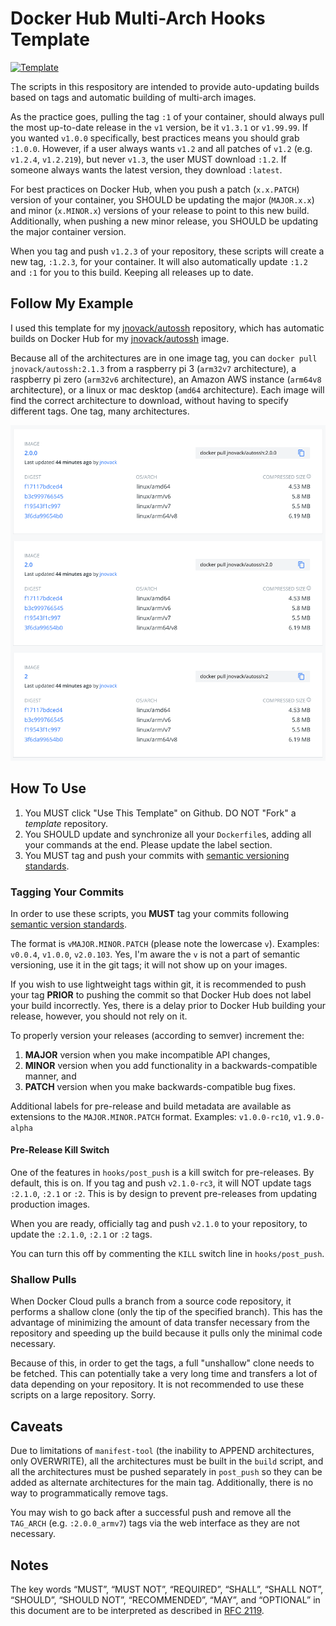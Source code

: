 # Docker Hub Multi-Arch Hooks Template

[![Template](https://img.shields.io/badge/Github-Template-blue?style=flat&logo=github)](https://img.shields.io/badge/Github-Template-blue?style=flat&logo=github)

The scripts in this respository are intended to provide auto-updating builds based on tags and automatic building of multi-arch images.

As the practice goes, pulling the tag `:1` of your container, should always pull the most up-to-date release in the `v1` version, be it `v1.3.1` or `v1.99.99`.  If you wanted `v1.0.0` specifically, best practices means you should grab `:1.0.0`. However, if a user always wants `v1.2` and all patches of `v1.2` (e.g. `v1.2.4`, `v1.2.219`), but never `v1.3`, the user MUST download `:1.2`. If someone always wants the latest version, they download `:latest`.

For best practices on Docker Hub, when you push a patch (`x.x.PATCH`) version of your container, you SHOULD be updating the major (`MAJOR.x.x`) and minor (`x.MINOR.x`) versions of your release to point to this new build.  Additionally, when pushing a new minor release, you SHOULD be updating the major container version.

When you tag and push `v1.2.3` of your repository, these scripts will create a new tag, `:1.2.3`, for your container.  It will also automatically update `:1.2` and `:1` for you to this build.  Keeping all releases up to date.

## Follow My Example

I used this template for my [jnovack/autossh](https://www.github.com/jnovack/autossh) repository, which has automatic builds on Docker Hub for my [jnovack/autossh](https://hub.docker.com/r/jnovack/autossh) image.

Because all of the architectures are in one image tag, you can `docker pull jnovack/autossh:2.1.3` from a raspberry pi 3 (`arm32v7` architecture), a raspberry pi zero (`arm32v6` architecture), an Amazon AWS instance (`arm64v8` architecture), or a linux or mac desktop (`amd64` architecture).  Each image will find the correct architecture to download, without having to specify different tags.  One tag, many architectures.

[![preview](preview.png)](preview.png)

## How To Use

1. You MUST click "Use This Template" on Github.  DO NOT "Fork" a *template* repository.
2. You SHOULD update and synchronize all your `Dockerfile`s, adding all your commands at the end. Please update the label section.
3. You MUST tag and push your commits with [semantic versioning standards](https://semver.org).

### Tagging Your Commits

In order to use these scripts, you **MUST** tag your commits following [semantic version standards](https://semver.org).

The format is `vMAJOR.MINOR.PATCH` (please note the lowercase `v`).  Examples: `v0.0.4`, `v1.0.0`, `v2.0.103`.  Yes, I'm aware the `v` is not a part of semantic versioning, use it in the git tags; it will not show up on your images.

If you wish to use lightweight tags within git, it is recommended to push your tag **PRIOR** to pushing the commit so that Docker Hub does not label your build incorrectly.  Yes, there is a delay prior to Docker Hub building your release, however, you should not rely on it.

To properly version your releases (according to semver) increment the:

1. **MAJOR** version when you make incompatible API changes,
1. **MINOR** version when you add functionality in a backwards-compatible manner, and
1. **PATCH** version when you make backwards-compatible bug fixes.

Additional labels for pre-release and build metadata are available as extensions to the `MAJOR.MINOR.PATCH` format.  Examples: `v1.0.0-rc10`, `v1.9.0-alpha`

#### Pre-Release Kill Switch

One of the features in `hooks/post_push` is a kill switch for pre-releases.  By default, this is on.  If you tag and push `v2.1.0-rc3`, it will NOT update tags `:2.1.0`, `:2.1` or `:2`.  This is by design to prevent pre-releases from updating production images.

When you are ready, officially tag and push `v2.1.0` to your repository, to update the `:2.1.0`, `:2.1` or `:2` tags.

You can turn this off by commenting the `KILL` switch line in `hooks/post_push`.

### Shallow Pulls

When Docker Cloud pulls a branch from a source code repository, it performs a shallow clone (only the tip of the specified branch). This has the advantage of minimizing the amount of data transfer necessary from the repository and speeding up the build because it pulls only the minimal code necessary.

Because of this, in order to get the tags, a full "unshallow" clone needs to be fetched.  This can potentially take a very long time and transfers a lot of data depending on your repository.  It is not recommended to use these scripts on a large repository.  Sorry.

## Caveats

Due to limitations of `manifest-tool` (the inability to APPEND architectures, only OVERWRITE), all the architectures must be built in the `build` script, and all the architectures must be pushed separately in `post_push` so they can be added as alternate architectures for the main tag.  Additionally, there is no way to programmatically remove tags.

You may wish to go back after a successful push and remove all the `TAG_ARCH` (e.g. `:2.0.0_armv7`) tags via the web interface as they are not necessary.

## Notes

The key words “MUST”, “MUST NOT”, “REQUIRED”, “SHALL”, “SHALL NOT”, “SHOULD”, “SHOULD NOT”, “RECOMMENDED”, “MAY”, and “OPTIONAL” in this document are to be interpreted as described in [RFC 2119](http://tools.ietf.org/html/rfc2119).

